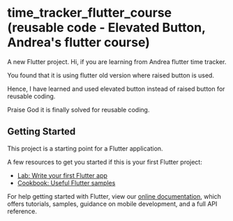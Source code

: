 # time_tracker_flutter_course (reusable code - Elevated Button, Andrea's flutter course)

A new Flutter project.
Hi, if you are learning from Andrea flutter time tracker.

You found that it is using flutter old version where raised button is used.

Hence, I have learned and used elevated button instead of raised button for reusable coding.

Praise God it is finally solved for reusable coding.

## Getting Started

This project is a starting point for a Flutter application.

A few resources to get you started if this is your first Flutter project:

- [Lab: Write your first Flutter app](https://flutter.dev/docs/get-started/codelab)
- [Cookbook: Useful Flutter samples](https://flutter.dev/docs/cookbook)

For help getting started with Flutter, view our
[online documentation](https://flutter.dev/docs), which offers tutorials,
samples, guidance on mobile development, and a full API reference.
